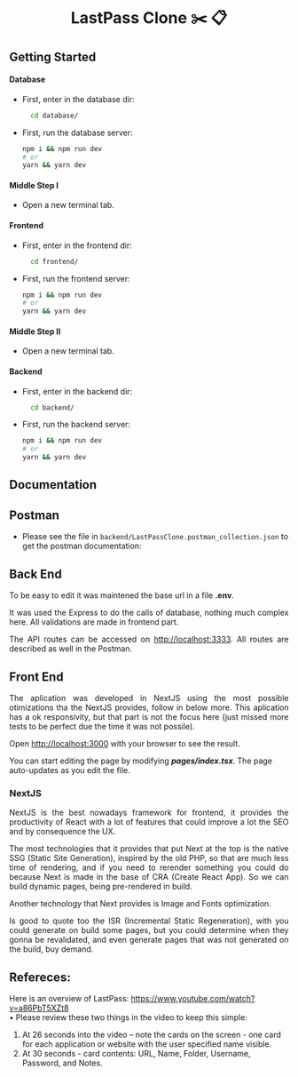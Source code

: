 <h1 align="center">
    <span>LastPass Clone  ✂️ 📋</span>
</h1>

## Getting Started

#### Database

- First, enter in the database dir:

  ```bash
    cd database/
  ```

- First, run the database server:

    ```bash
    npm i && npm run dev
    # or
    yarn && yarn dev
    ```

#### Middle Step I

- Open a new terminal tab.


#### Frontend

- First, enter in the frontend dir:

  ```bash
    cd frontend/
  ```

- First, run the frontend server:

    ```bash
    npm i && npm run dev
    # or
    yarn && yarn dev
    ```

#### Middle Step II

- Open a new terminal tab.

#### Backend

- First, enter in the backend dir:

  ```bash
    cd backend/
  ```

- First, run the backend server:

    ```bash
    npm i && npm run dev
    # or
    yarn && yarn dev
    ```

## Documentation

## Postman

- Please see the file in ```backend/LastPassClone.postman_collection.json``` to get the postman documentation:

## Back End

<p align="justify">
To be easy to edit it was maintened the base url in a file  <strong>.env</strong>.
<p align="justify">
It was used the Express to do the calls of database, nothing much complex here. All validations are made in frontend part.</p>
<p align="justify">
The API routes</a> can be accessed on <a href="http://localhost:3333">http://localhost:3333</a>. All routes are described as well in the Postman.
</p>

## Front End

<p align="justify">
The aplication was developed in NextJS using the most possible otimizations tha the NextJS provides, follow in below more. This aplication has a ok responsivity, but that part is not the focus here (just missed more tests to be perfect due the time it was not possile).
</p>
<p align="justify">
Open <a href="http://localhost:3000">http://localhost:3000</a> with your browser to see the result.
<p align="justify">
</p>
You can start editing the page by modifying <strong><i>pages/index.tsx</i></strong>. The page auto-updates as you edit the file.
</p>

### NextJS

<p align="justify">
NextJS is the best nowadays framework for frontend, it provides the productivity of React with a lot of features that could improve a lot the SEO and by consequence the UX.
</p>
<p align="justify">
The most technologies that it provides that put Next at the top is the native SSG (Static Site Generation), inspired by the old PHP, so that are much less time of rendering, and if you need to rerender something you could do because Next is made in the base of CRA (Create React App). So we can build dynamic pages, being pre-rendered in build.
</p>
<p align="justify">
Another technology that Next provides is Image and Fonts optimization.
</p>
<p align="justify">
Is good to quote too the ISR (Incremental Static Regeneration), with you could generate on build some pages, but you could determine when they gonna be revalidated, and even generate pages that was not generated on the build, buy demand.
</p>

## Refereces:

Here is an overview of LastPass: https://www.youtube.com/watch?v=a86PbT5XZt8  
• Please review these two things in the video to keep this simple:
1.  At 26 seconds into the video – note the cards on the screen  - one card for each application or website with the user specified name visible.
2.  At 30 seconds - card contents: URL, Name, Folder, Username, Password, and Notes.

